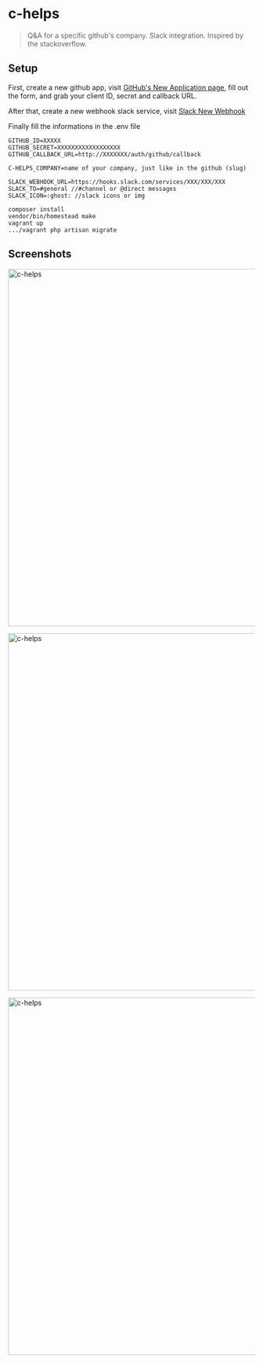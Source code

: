 # c-helps

> Q&A for a specific github's company. Slack integration. Inspired by the stackoverflow.

## Setup

First, create a new github app, visit [GitHub's New Application page](https://github.com/settings/applications/new), fill out the form, and grab your client ID, secret and callback URL.

After that, create a new webhook slack service, visit [Slack New Webhook](https://my.slack.com/services/new/incoming-webhook/)

Finally fill the informations in the .env file

````
GITHUB_ID=XXXXX
GITHUB_SECRET=XXXXXXXXXXXXXXXXXX
GITHUB_CALLBACK_URL=http://XXXXXXX/auth/github/callback

C-HELPS_COMPANY=name of your company, just like in the github (slug)

SLACK_WEBHOOK_URL=https://hooks.slack.com/services/XXX/XXX/XXX
SLACK_TO=#general //#channel or @direct messages
SLACK_ICON=:ghost: //slack icons or img
````

````
composer install
vendor/bin/homestead make
vagrant up
.../vagrant php artisan migrate
````

## Screenshots
<a href="#"><img width="728" src="https://cloud.githubusercontent.com/assets/5287262/11325827/4af65494-913f-11e5-9941-6f743c25b57b.png" alt="c-helps"></a>

<a href="#"><img width="728" src="https://cloud.githubusercontent.com/assets/5287262/11325774/c5254fba-913d-11e5-86c4-f628570afb8b.png" alt="c-helps"></a>

<a href="#"><img width="728" src="https://cloud.githubusercontent.com/assets/5287262/11325776/c9def434-913d-11e5-8141-74d26b5bda18.png" alt="c-helps"></a>
